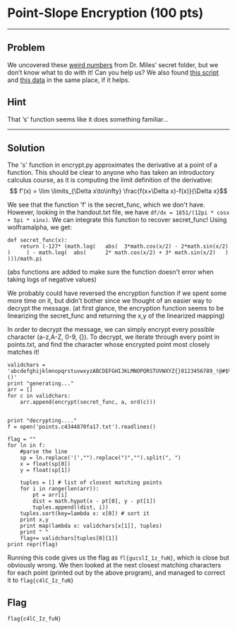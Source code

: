 # Point-Slope Encryption (100 pts)



---

## Problem
We uncovered these [weird numbers](./files/points.txt) from Dr. Miles’ secret folder, but we don’t know what to do with it! Can you help us? We also found [this script](./files/encrypt.py) and [this data](./files/handout.txt) in the same place, if it helps.

## Hint
That ‘s’ function seems like it does something familiar…


---

## Solution
The 's' function in encrypt.py approximates the derivative at a point of a function. This should be clear to anyone who has taken an introductory calculus course, as it is  computing the limit definition of the derivative: $$ f'(x) = \lim \limits_{\Delta x\to\infty} \frac{f(x+\Delta x)-f(x)}{\Delta x}$$

We see that the function 'f' is the secret_func, which we don't have. However, looking in the handout.txt file, we have ```df/dx = 1651/(12pi * cosx + 5pi * sinx)```. We can integrate this function to recover secret_func! Using wolframalpha, we get:

```
def secret_func(x):
    return (-127* (math.log(   abs(  3*math.cos(x/2) - 2*math.sin(x/2)     )     ) - math.log(  abs(      2* math.cos(x/2) + 3* math.sin(x/2)   )      )))/math.pi
```
(abs functions are added to make sure the function doesn't error when taking logs of negative values)

We probably could have reversed the encryption function if we spent some more time on it, but didn't bother since we thought of an easier way to decrypt the message. (at first glance, the encryption function seems to be linearizing the secret_func and returning the x,y of the linearized mapping)

In order to decrypt the message, we can simply encrypt every possible character (a-z,A-Z, 0-9, {}). To decrypt, we iterate through every point in points.txt, and find the character whose encrypted point most closely matches it!

```
validchars = 'abcdefghijklmnopqrstuvwxyzABCDEFGHIJKLMNOPQRSTUVWXYZ{}0123456789_!@#$%^&*()'
print "generating..."
arr = []
for c in validchars:
    arr.append(encrypt(secret_func, a, ord(c)))


print "decrypting...."
f = open('points.c4344870fa17.txt').readlines()

flag = ""
for ln in f:
    #parse the line
    sp = ln.replace('(',"").replace(")","").split(", ")
    x = float(sp[0])
    y = float(sp[1])

    tuples = [] # list of closest matching points
    for i in range(len(arr)):
        pt = arr[i]
        dist = math.hypot(x - pt[0], y - pt[1])
        tuples.append((dist, i))
    tuples.sort(key=lambda x: x[0]) # sort it
    print x,y 
    print map(lambda x: validchars[x[1]], tuples)
    print " "
    flag+= validchars[tuples[0][1]]
print repr(flag)
```

Running this code gives us the flag as ```fl{gucslI_1z_fuN}```, which is close but obviously wrong. We then looked at the next closest matching characters for each point (printed out by the above program), and managed to correct it to ```flag{c4lC_Iz_fuN}```

## Flag
```flag{c4lC_Iz_fuN}```